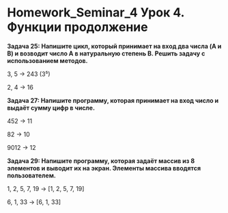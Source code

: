 # Homework_Seminar_4  Урок 4. Функции продолжение

__Задача 25: Напишите цикл, который принимает на вход два числа (A и B) и возводит число A в натуральную степень B. Решить задачу с использованием методов.__

3, 5 -> 243 (3⁵)

2, 4 -> 16

__Задача 27: Напишите программу, которая принимает на вход число и выдаёт сумму цифр в числе.__

452 -> 11

82 -> 10

9012 -> 12

__Задача 29: Напишите программу, которая задаёт массив из 8 элементов и выводит их на экран. Элементы массива вводятся пользователем.__

1, 2, 5, 7, 19 -> [1, 2, 5, 7, 19]

6, 1, 33 -> [6, 1, 33]
